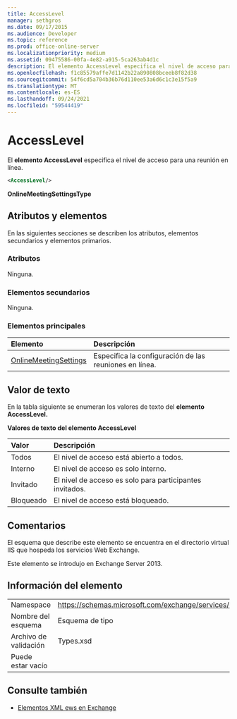 ```yaml
---
title: AccessLevel
manager: sethgros
ms.date: 09/17/2015
ms.audience: Developer
ms.topic: reference
ms.prod: office-online-server
ms.localizationpriority: medium
ms.assetid: 09475586-00fa-4e82-a915-5ca263ab4d1c
description: El elemento AccessLevel especifica el nivel de acceso para una reunión en línea.
ms.openlocfilehash: f1c85579affe7d1142b22a890808bceeb8f82d38
ms.sourcegitcommit: 54f6cd5a704b36b76d110ee53a6d6c1c3e15f5a9
ms.translationtype: MT
ms.contentlocale: es-ES
ms.lasthandoff: 09/24/2021
ms.locfileid: "59544419"
---
```

# <a name="accesslevel"></a>AccessLevel

El **elemento AccessLevel** especifica el nivel de acceso para una reunión en línea. 
  
```XML
<AccessLevel/>
```

 **OnlineMeetingSettingsType**
## <a name="attributes-and-elements"></a>Atributos y elementos

En las siguientes secciones se describen los atributos, elementos secundarios y elementos primarios.
  
### <a name="attributes"></a>Atributos

Ninguna.
  
### <a name="child-elements"></a>Elementos secundarios

Ninguna.
  
### <a name="parent-elements"></a>Elementos principales

|**Elemento**|**Descripción**|
|:-----|:-----|
|[OnlineMeetingSettings](onlinemeetingsettings.md) <br/> |Especifica la configuración de las reuniones en línea.  <br/> |
   
## <a name="text-value"></a>Valor de texto

En la tabla siguiente se enumeran los valores de texto del **elemento AccessLevel.** 
  
**Valores de texto del elemento AccessLevel**

|**Valor**|**Descripción**|
|:-----|:-----|
|Todos  <br/> |El nivel de acceso está abierto a todos.  <br/> |
|Interno  <br/> |El nivel de acceso es solo interno.  <br/> |
|Invitado  <br/> |El nivel de acceso es solo para participantes invitados.  <br/> |
|Bloqueado  <br/> |El nivel de acceso está bloqueado.  <br/> |
   
## <a name="remarks"></a>Comentarios

El esquema que describe este elemento se encuentra en el directorio virtual IIS que hospeda los servicios Web Exchange.
  
Este elemento se introdujo en Exchange Server 2013.
  
## <a name="element-information"></a>Información del elemento

|||
|:-----|:-----|
|Namespace  <br/> |https://schemas.microsoft.com/exchange/services/2006/types  <br/> |
|Nombre del esquema  <br/> |Esquema de tipo  <br/> |
|Archivo de validación  <br/> |Types.xsd  <br/> |
|Puede estar vacío  <br/> ||
   
## <a name="see-also"></a>Consulte también

- [Elementos XML ews en Exchange](ews-xml-elements-in-exchange.md)

